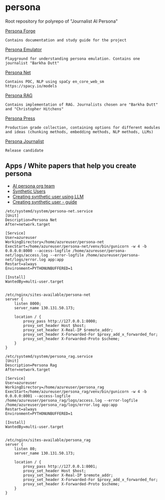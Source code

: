 # persona
Root repository for polyrepo of "Journalist AI Persona"


[Persona Forge](https://github.com/indoria/persona-forge)
```
Contains documentation and study guide for the project
```

[Persona Emulator](https://github.com/indoria/persona-emultor)
```
Playground for understanding persona emulation. Contains one journalist "Barkha Dutt"
```

[Persona Net](https://github.com/indoria/persona-net)
```
Contains POC, NLP using spaCy en_core_web_sm
https://spacy.io/models
```

[Persona RAG](https://github.com/indoria/persona_rag)
```
Contains implementation of RAG. Journalists chosen are "Barkha Dutt" and "Christopher Hitchens"
```

[Persona Press](https://github.com/indoria/persona-press)
```
Production grade collection, containing options for different modules and ideas (chunking methods, embedding methods, NLP methods, LLMs)
```

[Persona Journalist](https://github.com/indoria/persona-journalist)
```
Release candidate
```


## Apps / White papers that help you create persona
- [AI persona org team](https://www.personal.ai/)
- [Synthetic Users](https://www.syntheticusers.com/)
- [Creating synthetic user using LLM](https://medium.com/data-science/creating-synthetic-user-research-using-persona-prompting-and-autonomous-agents-b521e0a80ab6)
- [Creating synthetic user - guide](https://www.weavely.ai/blog/creating-synthetic-users-for-free-with-chatgpt)



```
/etc/systemd/system/persona-net.service
[Unit]
Description=Persona Net
After=network.target

[Service]
User=azureuser
WorkingDirectory=/home/azureuser/persona-net
ExecStart=/home/azureuser/persona-net/venv/bin/gunicorn -w 4 -b 0.0.0.0:8000 --access-logfile /home/azureuser/persona-net/logs/access.log --error-logfile /home/azureuser/persona-net/logs/error.log app:app
Restart=always
Environment=PYTHONUNBUFFERED=1

[Install]
WantedBy=multi-user.target


/etc/nginx/sites-available/persona-net
server {
	listen 8000;
	server_name 130.131.50.173;

	location / {
		proxy_pass http://127.0.0.1:8000;
		proxy_set_header Host $host;
		proxy_set_header X-Real-IP $remote_addr;
		proxy_set_header X-Forwarded-For $proxy_add_x_forwarded_for;
		proxy_set_header X-Forwarded-Proto $scheme;
	}
}
```

```
/etc/systemd/system/persona_rag.service
[Unit]
Description=Persona Rag 
After=network.target

[Service]
User=azureuser
WorkingDirectory=/home/azureuser/persona_rag
ExecStart=/home/azureuser/persona_rag/venv/bin/gunicorn -w 4 -b 0.0.0.0:8001 --access-logfile /home/azureuser/persona_rag/logs/access.log --error-logfile /home/azureuser/persona_rag/logs/error.log app:app
Restart=always
Environment=PYTHONUNBUFFERED=1

[Install]
WantedBy=multi-user.target


/etc/nginx/sites-available/persona_rag
server {
	listen 80;
	server_name 130.131.50.173;

	location / {
		proxy_pass http://127.0.0.1:8001;
		proxy_set_header Host $host;
		proxy_set_header X-Real-IP $remote_addr;
		proxy_set_header X-Forwarded-For $proxy_add_x_forwarded_for;
		proxy_set_header X-Forwarded-Proto $scheme;
	}
}
```
